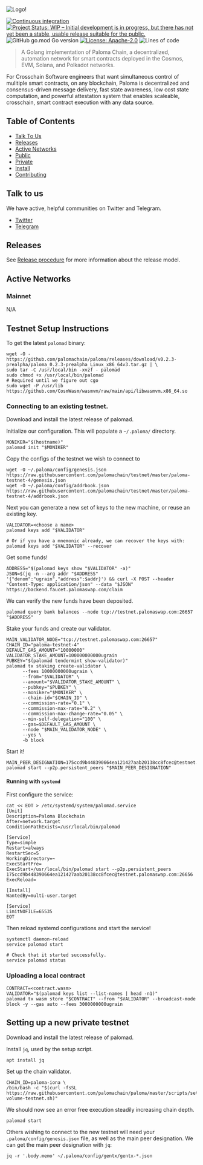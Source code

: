 ![Logo!](assets/paloma.png)

[![Continuous integration](https://github.com/palomachain/paloma/actions/workflows/ci-test.yml/badge.svg?branch=master)](https://github.com/palomachain/paloma/actions/workflows/ci-test.yml)
[![Project Status: WIP – Initial development is in progress, but there has not yet been a stable, usable release suitable for the public.](https://img.shields.io/badge/repo%20status-WIP-yellow.svg?style=flat-square)](https://www.repostatus.org/#wip)
![GitHub go.mod Go version](https://img.shields.io/github/go-mod/go-version/palomachain/paloma?logo=paloma)
[![License: Apache-2.0](https://img.shields.io/github/license/umee-network/umee.svg?style=flat-square)](https://github.com/palomachain/paloma/blob/main/LICENSE)
![Lines of code](https://img.shields.io/tokei/lines/github/palomachain/paloma)

> A Golang implementation of Paloma Chain, a decentralized, automation network for smart contracts
> deployed in the Cosmos, EVM, Solana, and Polkadot networks.

For Crosschain Software engineers that want simultaneous control of mulitiple smart contracts, on any blockchain, Paloma is decentralized and consensus-driven message delivery, fast state awareness, low cost state computation, and powerful attestation system that enables scaleable, crosschain, smart contract execution with any data source.


## Table of Contents

- [Talk To Us](#talk-to-us)
- [Releases](#releases)
- [Active Networks](#active-networks)
- [Public](#public)
- [Private](#private)
- [Install](#install)
- [Contributing](CONTRIBUTING.md)

## Talk to us

We have active, helpful communities on Twitter and Telegram.

* [Twitter](https://twitter.com/paloma_chain)
* [Telegram](https://t.me/palomachain)

## Releases

See [Release procedure](CONTRIBUTING.md#release-procedure) for more information about the release model.

## Active Networks

### Mainnet

N/A

## Testnet Setup Instructions

To get the latest `palomad` binary:

```shell
wget -O - https://github.com/palomachain/paloma/releases/download/v0.2.3-prealpha/paloma_0.2.3-prealpha_Linux_x86_64v3.tar.gz | \
sudo tar -C /usr/local/bin -xvzf - palomad
sudo chmod +x /usr/local/bin/palomad
# Required until we figure out cgo
sudo wget -P /usr/lib https://github.com/CosmWasm/wasmvm/raw/main/api/libwasmvm.x86_64.so
```

### Connecting to an existing testnet.

Download and install the latest release of palomad.

Initialize our configuration. This will populate a `~/.paloma/` directory.
```shell
MONIKER="$(hostname)"
palomad init "$MONIKER"
```

Copy the configs of the testnet we wish to connect to

```shell
wget -O ~/.paloma/config/genesis.json https://raw.githubusercontent.com/palomachain/testnet/master/paloma-testnet-4/genesis.json
wget -O ~/.paloma/config/addrbook.json https://raw.githubusercontent.com/palomachain/testnet/master/paloma-testnet-4/addrbook.json
```

Next you can generate a new set of keys to the new machine, or reuse an existing key.
```shell
VALIDATOR=<choose a name>
palomad keys add "$VALIDATOR"

# Or if you have a mnemonic already, we can recover the keys with:
palomad keys add "$VALIDATOR" --recover
```

Get some funds!
```shell
ADDRESS="$(palomad keys show "$VALIDATOR" -a)"
JSON=$(jq -n --arg addr "$ADDRESS" '{"denom":"ugrain","address":$addr}') && curl -X POST --header "Content-Type: application/json" --data "$JSON" https://backend.faucet.palomaswap.com/claim
```

We can verify the new funds have been deposited.
```shell
palomad query bank balances --node tcp://testnet.palomaswap.com:26657 "$ADDRESS"
```

Stake your funds and create our validator.
```shell
MAIN_VALIDATOR_NODE="tcp://testnet.palomaswap.com:26657"
CHAIN_ID="paloma-testnet-4"
DEFAULT_GAS_AMOUNT="10000000"
VALIDATOR_STAKE_AMOUNT=100000000000ugrain
PUBKEY="$(palomad tendermint show-validator)"
palomad tx staking create-validator \
      --fees 10000000000ugrain \
      --from="$VALIDATOR" \
      --amount="$VALIDATOR_STAKE_AMOUNT" \
      --pubkey="$PUBKEY" \
      --moniker="$MONIKER" \
      --chain-id="$CHAIN_ID" \
      --commission-rate="0.1" \
      --commission-max-rate="0.2" \
      --commission-max-change-rate="0.05" \
      --min-self-delegation="100" \
      --gas=$DEFAULT_GAS_AMOUNT \
      --node "$MAIN_VALIDATOR_NODE" \
      --yes \
      -b block
```

Start it!

```shell
MAIN_PEER_DESIGNATION=175ccd9b448390664ea121427aab20138cc8fcec@testnet.palomaswap.com:26656
palomad start --p2p.persistent_peers "$MAIN_PEER_DESIGNATION"
```

#### Running with `systemd`

First configure the service:

```shell
cat << EOT > /etc/systemd/system/palomad.service
[Unit]
Description=Paloma Blockchain
After=network.target
ConditionPathExists=/usr/local/bin/palomad

[Service]
Type=simple
Restart=always
RestartSec=5
WorkingDirectory=~
ExecStartPre=
ExecStart=/usr/local/bin/palomad start --p2p.persistent_peers 175ccd9b448390664ea121427aab20138cc8fcec@testnet.palomaswap.com:26656
ExecReload=

[Install]
WantedBy=multi-user.target

[Service]
LimitNOFILE=65535
EOT
```

Then reload systemd configurations and start the service!

```shell
systemctl daemon-reload
service palomad start

# Check that it started successfully.
service palomad status
```

### Uploading a local contract

```shell
CONTRACT=<contract.wasm>
VALIDATOR="$(palomad keys list --list-names | head -n1)"
palomad tx wasm store "$CONTRACT" --from "$VALIDATOR" --broadcast-mode block -y --gas auto --fees 3000000000ugrain
```

## Setting up a new private testnet

Download and install the latest release of palomad.

Install `jq`, used by the setup script.

```shell
apt install jq
```

Set up the chain validator.

```shell
CHAIN_ID=paloma-iona \
/bin/bash -c "$(curl -fsSL https://raw.githubusercontent.com/palomachain/paloma/master/scripts/setup-volume-testnet.sh)"
```

We should now see an error free execution steadily increasing chain depth.

```shell
palomad start
```

Others wishing to connect to the new testnet will need your `.paloma/config/genesis.json` file,
as well as the main peer designation. We can get the main peer designation with `jq`:

```shell
jq -r '.body.memo' ~/.paloma/config/gentx/gentx-*.json
```
